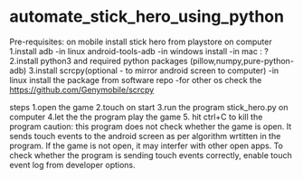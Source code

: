 # automate_stick_hero_using_python
Pre-requisites:
on mobile
  install stick hero from playstore
on computer
  1.install adb
    -in linux android-tools-adb
    -in windows install 
    -in mac : ?
  2.install python3 and required python packages (pillow,numpy,pure-python-adb)
  3.install scrcpy(optional - to mirror android screen to computer)
  -in linux install the package from software repo
  -for other os check the https://github.com/Genymobile/scrcpy

steps
  1.open the game
  2.touch on start
  3.run the program stick_hero.py on computer
  4.let the the program play the game
  5. hit ctrl+C to kill the program
caution:
this program does not check whether the game is open. It sends touch events to the android screen as per algorithm wrtitten in the program. If the game is not open,
it may interfer with other open apps. To check whether the program is sending touch events correctly, enable touch event log from developer options.
